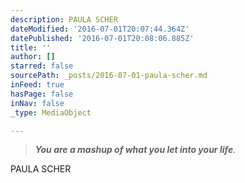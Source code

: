 ```yaml
---
description: PAULA SCHER
dateModified: '2016-07-01T20:07:44.364Z'
datePublished: '2016-07-01T20:08:06.885Z'
title: ''
author: []
starred: false
sourcePath: _posts/2016-07-01-paula-scher.md
inFeed: true
hasPage: false
inNav: false
_type: MediaObject

---
```

> _**You are a mashup of what you let into your life**._

PAULA SCHER